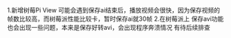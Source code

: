 1.新增树莓Pi View 可能会遇到保存ai结束后，播放视频会很快，因为保存视频的帧数比较高，而树莓派性能比较卡，暂时保存ai就30帧
2.在树莓派上 保存avi功能也会出现一些问题，本来是保存好转avi，会出现程序奔溃情况 有待后续排查
